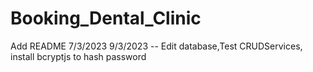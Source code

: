 # Booking_Dental_Clinic
Add README 7/3/2023
9/3/2023 -- Edit database,Test CRUDServices, install bcryptjs to hash password
